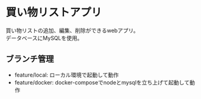 # 買い物リストアプリ
買い物リストの追加、編集、削除ができるwebアプリ。   
データベースにMySQLを使用。

## ブランチ管理
* feature/local: ローカル環境で起動して動作
* feature/docker: docker-composeでnodeとmysqlを立ち上げて起動して動作

